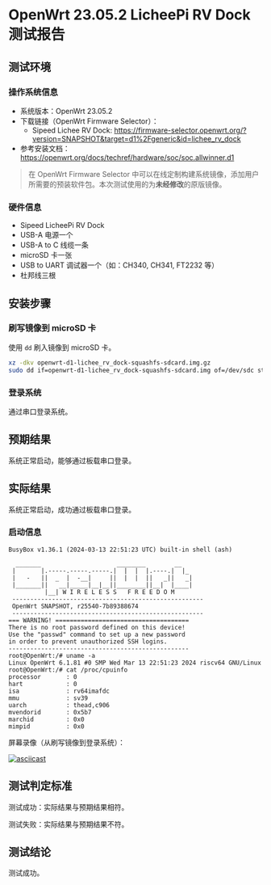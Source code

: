 # OpenWrt 23.05.2 LicheePi RV Dock 测试报告

## 测试环境

### 操作系统信息

- 系统版本：OpenWrt 23.05.2
- 下载链接（OpenWrt Firmware Selector）：
  - Sipeed Lichee RV Dock: https://firmware-selector.openwrt.org/?version=SNAPSHOT&target=d1%2Fgeneric&id=lichee_rv_dock
- 参考安装文档：https://openwrt.org/docs/techref/hardware/soc/soc.allwinner.d1

> 在 OpenWrt Firmware Selector 中可以在线定制构建系统镜像，添加用户所需要的预装软件包。本次测试使用的为**未经修改**的原版镜像。

### 硬件信息

- Sipeed LicheePi RV Dock
- USB-A 电源一个
- USB-A to C 线缆一条
- microSD 卡一张
- USB to UART 调试器一个（如：CH340, CH341, FT2232 等）
- 杜邦线三根

## 安装步骤

### 刷写镜像到 microSD 卡

使用 `dd` 刷入镜像到 microSD 卡。

```bash
xz -dkv openwrt-d1-lichee_rv_dock-squashfs-sdcard.img.gz
sudo dd if=openwrt-d1-lichee_rv_dock-squashfs-sdcard.img of=/dev/sdc status=progress
```

### 登录系统

通过串口登录系统。

## 预期结果

系统正常启动，能够通过板载串口登录。

## 实际结果

系统正常启动，成功通过板载串口登录。

### 启动信息

```log
BusyBox v1.36.1 (2024-03-13 22:51:23 UTC) built-in shell (ash)

  _______                     ________        __
 |       |.-----.-----.-----.|  |  |  |.----.|  |_
 |   -   ||  _  |  -__|     ||  |  |  ||   _||   _|
 |_______||   __|_____|__|__||________||__|  |____|
          |__| W I R E L E S S   F R E E D O M
 -----------------------------------------------------
 OpenWrt SNAPSHOT, r25540-7b89388674
 -----------------------------------------------------
=== WARNING! =====================================
There is no root password defined on this device!
Use the "passwd" command to set up a new password
in order to prevent unauthorized SSH logins.
--------------------------------------------------
root@OpenWrt:/# uname -a
Linux OpenWrt 6.1.81 #0 SMP Wed Mar 13 22:51:23 2024 riscv64 GNU/Linux
root@OpenWrt:/# cat /proc/cpuinfo 
processor       : 0
hart            : 0
isa             : rv64imafdc
mmu             : sv39
uarch           : thead,c906
mvendorid       : 0x5b7
marchid         : 0x0
mimpid          : 0x0
```

屏幕录像（从刷写镜像到登录系统）：

[![asciicast](https://asciinema.org/a/FtuRf4hQ7gWi0lTR4JkBxXJMw.svg)](https://asciinema.org/a/FtuRf4hQ7gWi0lTR4JkBxXJMw)

## 测试判定标准

测试成功：实际结果与预期结果相符。

测试失败：实际结果与预期结果不符。

## 测试结论

测试成功。
